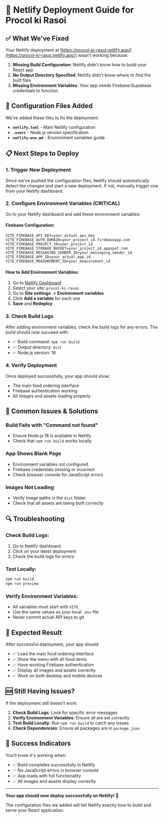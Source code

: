 # 🚀 Netlify Deployment Guide for Procol ki Rasoi

## ✅ What We've Fixed

Your Netlify deployment at [https://procol-ki-rasoi.netlify.app/](https://procol-ki-rasoi.netlify.app/) wasn't working because:

1. **Missing Build Configuration**: Netlify didn't know how to build your React app
2. **No Output Directory Specified**: Netlify didn't know where to find the built files
3. **Missing Environment Variables**: Your app needs Firebase/Supabase credentials to function

## 🔧 Configuration Files Added

We've added these files to fix the deployment:

- **`netlify.toml`** - Main Netlify configuration
- **`.nvmrc`** - Node.js version specification
- **`netlify-env.md`** - Environment variables guide

## 📋 Next Steps to Deploy

### 1. **Trigger New Deployment**
Since we've pushed the configuration files, Netlify should automatically detect the changes and start a new deployment. If not, manually trigger one from your Netlify dashboard.

### 2. **Configure Environment Variables** (CRITICAL)
Go to your Netlify dashboard and add these environment variables:

#### Firebase Configuration:
```
VITE_FIREBASE_API_KEY=your_actual_api_key
VITE_FIREBASE_AUTH_DOMAIN=your_project_id.firebaseapp.com
VITE_FIREBASE_PROJECT_ID=your_project_id
VITE_FIREBASE_STORAGE_BUCKET=your_project_id.appspot.com
VITE_FIREBASE_MESSAGING_SENDER_ID=your_messaging_sender_id
VITE_FIREBASE_APP_ID=your_actual_app_id
VITE_FIREBASE_MEASUREMENT_ID=your_measurement_id
```

#### How to Add Environment Variables:
1. Go to [Netlify Dashboard](https://app.netlify.com/)
2. Select your site: `procol-ki-rasoi`
3. Go to **Site settings** → **Environment variables**
4. Click **Add a variable** for each one
5. **Save** and **Redeploy**

### 3. **Check Build Logs**
After adding environment variables, check the build logs for any errors. The build should now succeed with:
- ✅ Build command: `npm run build`
- ✅ Output directory: `dist`
- ✅ Node.js version: 18

### 4. **Verify Deployment**
Once deployed successfully, your app should show:
- The main food ordering interface
- Firebase authentication working
- All images and assets loading properly

## 🚨 Common Issues & Solutions

### **Build Fails with "Command not found"**
- Ensure Node.js 18 is available in Netlify
- Check that `npm run build` works locally

### **App Shows Blank Page**
- Environment variables not configured
- Firebase credentials missing or incorrect
- Check browser console for JavaScript errors

### **Images Not Loading**
- Verify image paths in the `dist` folder
- Check that all assets are being built correctly

## 🔍 Troubleshooting

### **Check Build Logs:**
1. Go to Netlify dashboard
2. Click on your latest deployment
3. Check the build logs for errors

### **Test Locally:**
```bash
npm run build
npm run preview
```

### **Verify Environment Variables:**
- All variables must start with `VITE_`
- Use the same values as your local `.env` file
- Never commit actual API keys to git

## 📱 Expected Result

After successful deployment, your app should:
- ✅ Load the main food ordering interface
- ✅ Show the menu with all food items
- ✅ Have working Firebase authentication
- ✅ Display all images and assets correctly
- ✅ Work on both desktop and mobile devices

## 🆘 Still Having Issues?

If the deployment still doesn't work:

1. **Check Build Logs**: Look for specific error messages
2. **Verify Environment Variables**: Ensure all are set correctly
3. **Test Build Locally**: Run `npm run build` to catch any issues
4. **Check Dependencies**: Ensure all packages are in `package.json`

## 🎯 Success Indicators

You'll know it's working when:
- ✅ Build completes successfully in Netlify
- ✅ No JavaScript errors in browser console
- ✅ App loads with full functionality
- ✅ All images and assets display correctly

---

**Your app should now deploy successfully on Netlify!** 🎉

The configuration files we added will tell Netlify exactly how to build and serve your React application.
